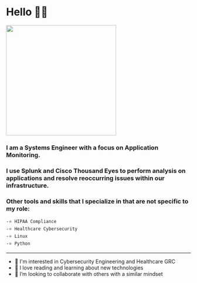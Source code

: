 <h1>Hello 👋🏾 </h1>

<p>
  <img src="_81cbe224-68b2-4281-a6e9-3ac25f9c8cf4.jpeg" height=300px width=300px>
</p>
<h3>I am a Systems Engineer with a focus on Application Monitoring. </h3>
<h3>I use Splunk and Cisco Thousand Eyes to perform analysis on applications and resolve reoccurring issues within our infrastructure.</h3>
<h3>Other tools and skills that I specialize in that are not specific to my role:</h3>

    -⭐ HIPAA Compliance
    -⭐ Healthcare Cybersecurity
    -⭐ Linux
    -⭐ Python
          
---------------------------------------------------
- 👀 I'm interested in Cybersecurity Engineering and Healthcare GRC
- 🌱 I love reading and learning about new technologies
- 💞️ I’m looking to collaborate with others with a similar mindset


<!---
hendersonmersedes/hendersonmersedes is a ✨ special ✨ repository because its `README.md` (this file) appears on your GitHub profile.
You can click the Preview link to take a look at your changes.
--->
